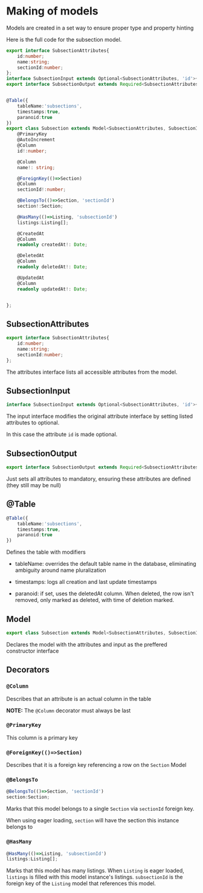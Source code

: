 # Making of models

Models are created in a set way to ensure proper type and property hinting

Here is the full code for the subsection model.

```ts
export interface SubsectionAttributes{
    id:number;
    name:string;
    sectionId:number;
};
interface SubsectionInput extends Optional<SubsectionAttributes, 'id'>{};
export interface SubsectionOutput extends Required<SubsectionAttributes>{};


@Table({
    tableName:'subsections',
    timestamps:true,
    paranoid:true
})
export class Subsection extends Model<SubsectionAttributes, SubsectionInput> {
    @PrimaryKey
    @AutoIncrement
    @Column
    id!:number;

    @Column
    name!: string;

    @ForeignKey(()=>Section)
    @Column
    sectionId!:number;

    @BelongsTo(()=>Section, 'sectionId')
    section!:Section;

    @HasMany(()=>Listing, 'subsectionId')
    listings:Listing[];

    @CreatedAt
    @Column
    readonly createdAt!: Date;

    @DeletedAt
    @Column
    readonly deletedAt!: Date;

    @UpdatedAt
    @Column
    readonly updatedAt!: Date;


};
```

## SubsectionAttributes

```ts
export interface SubsectionAttributes{
    id:number;
    name:string;
    sectionId:number;
};
```

The attributes interface lists all accessible attributes from the model.

## SubsectionInput

```ts
interface SubsectionInput extends Optional<SubsectionAttributes, 'id'>{};
```

The input interface modifies the original attribute interface by setting listed attributes to optional.

In this case the attribute `id` is made optional.

## SubsectionOutput
```ts
export interface SubsectionOutput extends Required<SubsectionAttributes>{};
```

Just sets all attributes to mandatory, ensuring these attributes are defined (they still may be null)


## @Table
```ts
@Table({
    tableName:'subsections',
    timestamps:true,
    paranoid:true
})
```

Defines the table with modifiers

- tableName: overrides the default table name in the database, eliminating ambiguity around name pluralization

- timestamps: logs all creation and last update timestamps

- paranoid: if set, uses the deletedAt column. When deleted, the row isn't removed, only marked as deleted, with time of deletion marked.

## Model
```ts
export class Subsection extends Model<SubsectionAttributes, SubsectionInput> {
```

Declares the model with the attributes and input as the preffered constructor interface

## Decorators

### `@Column`
Describes that an attribute is an actual column in the table

**NOTE:** The `@Column` decorator must always be last

### `@PrimaryKey`
This column is a primary key

### `@ForeignKey(()=>Section)`
Describes that it is a foreign key referencing a row on the `Section` Model 

### `@BelongsTo`
```ts
@BelongsTo(()=>Section, 'sectionId')
section:Section;
```
Marks that this model belongs to a single `Section` via `sectionId` foreign key.

When using eager loading, `section` will have the section this instance belongs to

### `@HasMany`

```ts
@HasMany(()=>Listing, 'subsectionId')
listings:Listing[];
```

Marks that this model has many listings. When `Listing` is eager loaded, `listings` is filled with this model instance's listings. `subsectionId` is the foreign key of the `Listing` model that references this model.